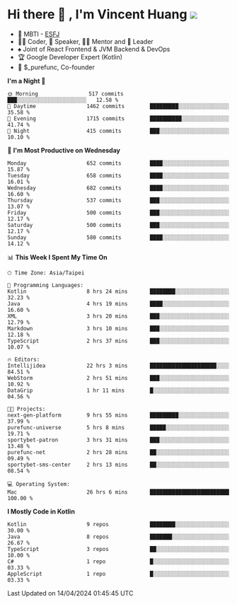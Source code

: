 # Hi there 👋 , I'm Vincent Huang ![](https://komarev.com/ghpvc/?username=Jian-Min-Huang)
- 👀 MBTI - [ESFJ](https://www.16personalities.com/esfj-personality)
- 👨‍💻 Coder, 🎤 Speaker, 👨‍🏫 Mentor and 🚀 Leader
- ♠️ Joint of React Frontend & JVM Backend & DevOps
- 🏆 Google Developer Expert (Kotlin)
- 💼 $_purefunc, Co-founder

<!--START_SECTION:waka-->
**I'm a Night 🦉** 

```text
🌞 Morning                517 commits         ███░░░░░░░░░░░░░░░░░░░░░░   12.58 % 
🌆 Daytime                1462 commits        █████████░░░░░░░░░░░░░░░░   35.58 % 
🌃 Evening                1715 commits        ██████████░░░░░░░░░░░░░░░   41.74 % 
🌙 Night                  415 commits         ███░░░░░░░░░░░░░░░░░░░░░░   10.10 % 
```
📅 **I'm Most Productive on Wednesday** 

```text
Monday                   652 commits         ████░░░░░░░░░░░░░░░░░░░░░   15.87 % 
Tuesday                  658 commits         ████░░░░░░░░░░░░░░░░░░░░░   16.01 % 
Wednesday                682 commits         ████░░░░░░░░░░░░░░░░░░░░░   16.60 % 
Thursday                 537 commits         ███░░░░░░░░░░░░░░░░░░░░░░   13.07 % 
Friday                   500 commits         ███░░░░░░░░░░░░░░░░░░░░░░   12.17 % 
Saturday                 500 commits         ███░░░░░░░░░░░░░░░░░░░░░░   12.17 % 
Sunday                   580 commits         ████░░░░░░░░░░░░░░░░░░░░░   14.12 % 
```


📊 **This Week I Spent My Time On** 

```text
🕑︎ Time Zone: Asia/Taipei

💬 Programming Languages: 
Kotlin                   8 hrs 24 mins       ████████░░░░░░░░░░░░░░░░░   32.23 % 
Java                     4 hrs 19 mins       ████░░░░░░░░░░░░░░░░░░░░░   16.60 % 
XML                      3 hrs 20 mins       ███░░░░░░░░░░░░░░░░░░░░░░   12.79 % 
Markdown                 3 hrs 10 mins       ███░░░░░░░░░░░░░░░░░░░░░░   12.18 % 
TypeScript               2 hrs 37 mins       ███░░░░░░░░░░░░░░░░░░░░░░   10.07 % 

🔥 Editors: 
Intellijidea             22 hrs 3 mins       █████████████████████░░░░   84.51 % 
WebStorm                 2 hrs 51 mins       ███░░░░░░░░░░░░░░░░░░░░░░   10.92 % 
DataGrip                 1 hr 11 mins        █░░░░░░░░░░░░░░░░░░░░░░░░   04.56 % 

🐱‍💻 Projects: 
next-gen-platform        9 hrs 55 mins       █████████░░░░░░░░░░░░░░░░   37.99 % 
purefunc-universe        5 hrs 8 mins        █████░░░░░░░░░░░░░░░░░░░░   19.71 % 
sportybet-patron         3 hrs 31 mins       ███░░░░░░░░░░░░░░░░░░░░░░   13.48 % 
purefunc-net             2 hrs 28 mins       ██░░░░░░░░░░░░░░░░░░░░░░░   09.49 % 
sportybet-sms-center     2 hrs 13 mins       ██░░░░░░░░░░░░░░░░░░░░░░░   08.54 % 

💻 Operating System: 
Mac                      26 hrs 6 mins       █████████████████████████   100.00 % 
```

**I Mostly Code in Kotlin** 

```text
Kotlin                   9 repos             ████████░░░░░░░░░░░░░░░░░   30.00 % 
Java                     8 repos             ███████░░░░░░░░░░░░░░░░░░   26.67 % 
TypeScript               3 repos             ██░░░░░░░░░░░░░░░░░░░░░░░   10.00 % 
C#                       1 repo              █░░░░░░░░░░░░░░░░░░░░░░░░   03.33 % 
AppleScript              1 repo              █░░░░░░░░░░░░░░░░░░░░░░░░   03.33 % 
```




 Last Updated on 14/04/2024 01:45:45 UTC
<!--END_SECTION:waka-->

